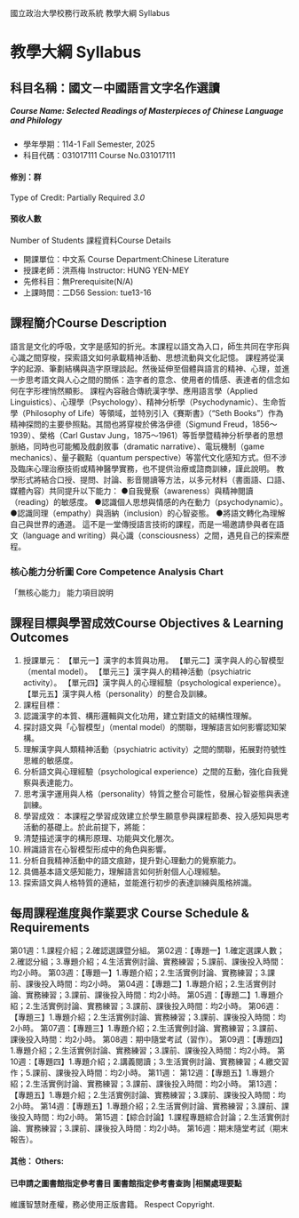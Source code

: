 國立政治大學校務行政系統 教學大綱 Syllabus
# 教學大綱 Syllabus
##  科目名稱：國文－中國語言文字名作選讀
#####  Course Name: Selected Readings of Masterpieces of Chinese Language and Philology
  * 學年學期：114-1 Fall Semester, 2025 
  * 科目代碼：031017111 Course No.031017111
#### 修別：群
Type of Credit: Partially Required 
_3.0_
#### 預收人數
Number of Students
課程資料Course Details
  * 開課單位：中文系 Course Department:Chinese Literature 
  * 授課老師：洪燕梅 Instructor: HUNG YEN-MEY 
  * 先修科目：無Prerequisite(N/A)
  * 上課時間：二D56 Session: tue13-16
##  課程簡介Course Description
語言是文化的呼吸，文字是感知的折光。本課程以語文為入口，師生共同在字形與心識之間穿梭，探索語文如何承載精神活動、思想流動與文化記憶。
課程將從漢字的起源、筆劃結構與造字原理談起。然後延伸至個體與語言的精神、心理，並進一步思考語文與人心之間的關係：造字者的意念、使用者的情感、表達者的信念如何在字形裡悄然顯影。
課程內容融合傳統漢字學、應用語言學（Applied Linguistics）、心理學（Psychology）、精神分析學（Psychodynamic）、生命哲學（Philosophy of Life）等領域，並特別引入《賽斯書》（“Seth Books”）作為精神探問的主要參照點。其間也將穿梭於佛洛伊德（Sigmund Freud，1856～1939）、榮格（Carl Gustav Jung，1875～1961）等哲學暨精神分析學者的思想脈絡，同時也可能觸及戲劇敘事（dramatic narrative）、電玩機制（game mechanics）、量子觀點（quantum perspective）等當代文化感知方式。但不涉及臨床心理治療技術或精神醫學實務，也不提供治療或諮商訓練，謹此說明。
教學形式將結合口授、提問、討論、影音閱讀等方法，以多元材料（書面語、口語、媒體內容）共同提升以下能力：
●自我覺察（awareness）與精神閱讀（reading）的敏感度。
●認識個人思想與情感的內在動力（psychodynamic）。
●認識同理（empathy）與涵納（inclusion）的心智姿態。
●將語文轉化為理解自己與世界的通道。
這不是一堂傳授語言技術的課程，而是一場邀請參與者在語文（language and writing）與心識（consciousness）之間，遇見自己的探索歷程。
###  核心能力分析圖 Core Competence Analysis Chart
「無核心能力」 
能力項目說明
##  課程目標與學習成效Course Objectives & Learning Outcomes 
  1. 授課單元：
【單元一】漢字的本質與功用。
【單元二】漢字與人的心智模型（mental model）。
【單元三】漢字與人的精神活動（psychiatric activity）。
【單元四】漢字與人的心理經驗（psychological experience）。
【單元五】漢字與人格（personality）的整合及訓練。
  1. 課程目標：
  1. 認識漢字的本質、構形邏輯與文化功用，建立對語文的結構性理解。
  2. 探討語文與「心智模型」（mental model）的關聯，理解語言如何影響認知架構。
  3. 理解漢字與人類精神活動（psychiatric activity）之間的關聯，拓展對符號性思維的敏感度。
  4. 分析語文與心理經驗（psychological experience）之間的互動，強化自我覺察與表達能力。
  5. 思考漢字運用與人格（personality）特質之整合可能性，發展心智姿態與表達訓練。
  1. 學習成效：
本課程之學習成效建立於學生願意參與課程節奏、投入感知與思考活動的基礎上。於此前提下，將能：
  1. 清楚描述漢字的構形原理、功能與文化層次。
  2. 辨識語言在心智模型形成中的角色與影響。
  3. 分析自我精神活動中的語文痕跡，提升對心理動力的覺察能力。
  4. 具備基本語文感知能力，理解語言如何折射個人心理經驗。
  5. 探索語文與人格特質的連結，並能進行初步的表達訓練與風格辨識。
##  每周課程進度與作業要求 Course Schedule & Requirements
第01週：1.課程介紹；2.確認選課暨分組。
第02週：【專題一】1.確定選課人數；2.確認分組；3.專題介紹；4.生活實例討論、實務練習；5.課前、課後投入時間：均2小時。
第03週：【專題一】1.專題介紹；2.生活實例討論、實務練習；3.課前、課後投入時間：均2小時。
第04週：【專題二】1.專題介紹；2.生活實例討論、實務練習；3.課前、課後投入時間：均2小時。
第05週：【專題二】1.專題介紹；2.生活實例討論、實務練習；3.課前、課後投入時間：均2小時。
第06週：【專題三】1.專題介紹；2.生活實例討論、實務練習；3.課前、課後投入時間：均2小時。
第07週：【專題三】1.專題介紹；2.生活實例討論、實務練習；3.課前、課後投入時間：均2小時。
第08週：期中隨堂考試（習作）。
第09週：【專題四】1.專題介紹；2.生活實例討論、實務練習；3.課前、課後投入時間：均2小時。
第10週：【專題四】1.專題介紹；2.講義閱讀；3.生活實例討論、實務練習；4.繳交習作；5.課前、課後投入時間：均2小時。
第11週：
第12週：【專題五】1.專題介紹；2.生活實例討論、實務練習；3.課前、課後投入時間：均2小時。
第13週：【專題五】1.專題介紹；2.生活實例討論、實務練習；3.課前、課後投入時間：均2小時。
第14週：【專題五】1.專題介紹；2.生活實例討論、實務練習；3.課前、課後投入時間：均2小時。
第15週：【綜合討論】1.課程專題綜合討論；2.生活實例討論、實務練習；3.課前、課後投入時間：均2小時。
第16週：期末隨堂考試（期末報告）。
####  其他： Others:
####  已申請之圖書館指定參考書目  圖書館指定參考書查詢 |相關處理要點
維護智慧財產權，務必使用正版書籍。 Respect Copyright.
